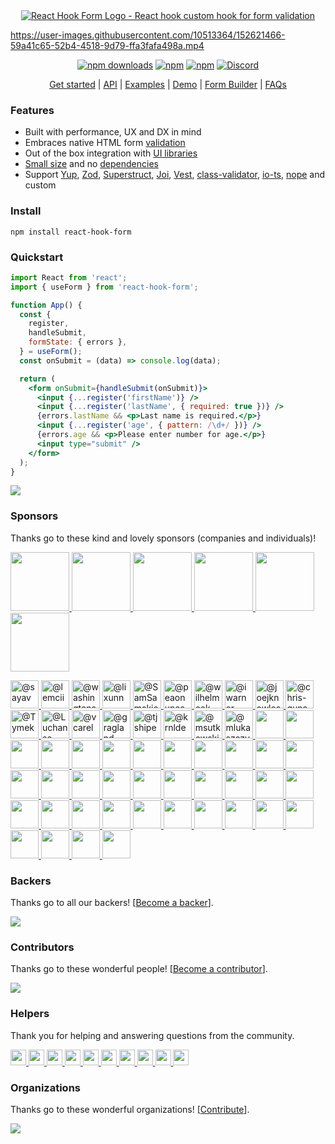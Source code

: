 <div align="center">
        <a href="https://react-hook-form.com" title="React Hook Form - Simple React forms validation">
            <img src="https://raw.githubusercontent.com/react-hook-form/react-hook-form/master/docs/logo.png" alt="React Hook Form Logo - React hook custom hook for form validation" />
        </a>
</div>


https://user-images.githubusercontent.com/10513364/152621466-59a41c65-52b4-4518-9d79-ffa3fafa498a.mp4

<div align="center">

[![npm downloads](https://img.shields.io/npm/dm/react-hook-form.svg?style=for-the-badge)](https://www.npmjs.com/package/react-hook-form)
[![npm](https://img.shields.io/npm/dt/react-hook-form.svg?style=for-the-badge)](https://www.npmjs.com/package/react-hook-form)
[![npm](https://img.shields.io/npm/l/react-hook-form?style=for-the-badge)](https://github.com/react-hook-form/react-hook-form/blob/master/LICENSE)
[![Discord](https://img.shields.io/discord/754891658327359538.svg?style=for-the-badge&label=&logo=discord&logoColor=ffffff&color=7389D8&labelColor=6A7EC2)](https://discord.gg/yYv7GZ8)

</div>

<p align="center">
  <a href="https://react-hook-form.com/get-started">Get started</a> | 
  <a href="https://react-hook-form.com/api">API</a> |
  <a href="https://github.com/bluebill1049/react-hook-form/tree/master/examples">Examples</a> |
  <a href="https://react-hook-form.com">Demo</a> |
  <a href="https://react-hook-form.com/form-builder">Form Builder</a> |
  <a href="https://react-hook-form.com/faqs">FAQs</a>
</p>

### Features

- Built with performance, UX and DX in mind
- Embraces native HTML form [validation](https://react-hook-form.com/get-started#Applyvalidation)
- Out of the box integration with [UI libraries](https://codesandbox.io/s/react-hook-form-v7-controller-5h1q5)
- [Small size](https://bundlephobia.com/result?p=react-hook-form@latest) and no [dependencies](./package.json)
- Support [Yup](https://github.com/jquense/yup), [Zod](https://github.com/vriad/zod), [Superstruct](https://github.com/ianstormtaylor/superstruct), [Joi](https://github.com/hapijs/joi), [Vest](https://github.com/ealush/vest), [class-validator](https://github.com/typestack/class-validator), [io-ts](https://github.com/gcanti/io-ts), [nope](https://github.com/bvego/nope-validator) and custom

### Install

    npm install react-hook-form

### Quickstart

```jsx
import React from 'react';
import { useForm } from 'react-hook-form';

function App() {
  const {
    register,
    handleSubmit,
    formState: { errors },
  } = useForm();
  const onSubmit = (data) => console.log(data);

  return (
    <form onSubmit={handleSubmit(onSubmit)}>
      <input {...register('firstName')} />
      <input {...register('lastName', { required: true })} />
      {errors.lastName && <p>Last name is required.</p>}
      <input {...register('age', { pattern: /\d+/ })} />
      {errors.age && <p>Please enter number for age.</p>}
      <input type="submit" />
    </form>
  );
}
```

<a href="https://ui.dev/bytes/?r=bill">
  <img src="https://raw.githubusercontent.com/react-hook-form/react-hook-form/master/docs/ads-1.jpeg" />
</a>

### Sponsors

Thanks go to these kind and lovely sponsors (companies and individuals)!

<a href="https://wantedlyinc.com/" target="_blank">
  <img src="https://images.opencollective.com/wantedly/d94e44e/logo/256.png" width="94" height="94" />
</a>
<a href="https://underbelly.is/" target="_blank">
  <img src="https://images.opencollective.com/underbelly/989a4a6/logo/256.png" width="94" height="94" />
</a>
<a href="https://www.leniolabs.com/" target="_blank">
  <img src="https://images.opencollective.com/leniolabs_/63e9b6e/logo/256.png" width="94" height="94" />
</a>
<a href="https://graphcms.com/" target="_blank">
  <img src="https://avatars.githubusercontent.com/u/31031438?s=200&v=4" width="94" height="94" />
</a>
<a href="https://kanamekey.com/" target="_blank">
  <img src="https://images.opencollective.com/kaname/d15fd98/logo/256.png" width="94" height="94" />
</a>
<a href="https://www.feathery.io/" target="_blank">
  <img src="https://images.opencollective.com/feathery1/c29b0a1/logo/256.png" width="94" height="94" />
</a>

<p>
  <a href="https://github.com/sayav">
    <img
      src="https://avatars1.githubusercontent.com/u/42376060?s=60&amp;v=4"
      width="45"
      height="45"
      alt="@sayav"
    />
  </a>
  <a href="https://github.com/lemcii">
    <img
      src="https://avatars1.githubusercontent.com/u/35668113?s=60&amp;v=4"
      width="45"
      height="45"
      alt="@lemcii"
    />
  </a>
  <a href="https://github.com/washingtonsoares">
    <img
      src="https://avatars.githubusercontent.com/u/5726140?v=4"
      width="45"
      height="45"
      alt="@washingtonsoares"
    />
  </a>
  <a href="https://github.com/lixunn">
    <img
      src="https://avatars.githubusercontent.com/u/4017964?v=4"
      width="45"
      height="45"
      alt="@lixunn"
    />
  </a>
  <a href="https://github.com/SamSamskies">
    <img
      src="https://avatars2.githubusercontent.com/u/3655410?s=60&amp;v=4"
      width="45"
      height="45"
      alt="@SamSamskies"
    />
  </a>
  <a href="https://github.com/peaonunes">
    <img
      src="https://avatars2.githubusercontent.com/u/3356720?s=60&amp;v=4"
      width="45"
      height="45"
      alt="@peaonunes"
    />
  </a>
  <a href="https://github.com/wilhelmeek">
    <img
      src="https://avatars2.githubusercontent.com/u/609452?s=60&amp;v=4"
      width="45"
      height="45"
      alt="@wilhelmeek"
    />
  </a>
  <a href="https://github.com/iwarner">
    <img
      src="https://avatars2.githubusercontent.com/u/279251?s=60&amp;v=4"
      width="45"
      height="45"
      alt="@iwarner"
    />
  </a>
  <a href="https://github.com/joejknowles">
    <img
      src="https://avatars2.githubusercontent.com/u/10728145?s=60&amp;v=4"
      width="45"
      height="45"
      alt="@joejknowles"
    />
  </a>
  <a href="https://github.com/chris-gunawardena">
    <img
      src="https://avatars0.githubusercontent.com/u/5763108?s=60&amp;v=4"
      width="45"
      height="45"
      alt="@chris-gunawardena"
    />
  </a>
  <a href="https://github.com/Tymek">
    <img
      src="https://avatars1.githubusercontent.com/u/2625371?s=60&amp;v=4"
      width="45"
      height="45"
      alt="@Tymek"
    />
  </a>
  <a href="https://github.com/Luchanso">
    <img
      src="https://avatars0.githubusercontent.com/u/2098777?s=60&amp;v=4"
      width="45"
      height="45"
      alt="@Luchanso"
    />
  </a>
  <a href="https://github.com/vcarel">
    <img
      src="https://avatars1.githubusercontent.com/u/1541093?s=60&amp;v=4"
      width="45"
      height="45"
      alt="@vcarel"
    />
  </a>
  <a href="https://github.com/gragland">
    <img
      src="https://avatars0.githubusercontent.com/u/1481077?s=60&amp;v=4"
      width="45"
      height="45"
      alt="@gragland"
    />
  </a>
  <a href="https://github.com/tjshipe">
    <img
      src="https://avatars2.githubusercontent.com/u/1254942?s=60&amp;v=4"
      width="45"
      height="45"
      alt="@tjshipe"
    />
  </a>
  <a href="https://github.com/krnlde">
    <img
      src="https://avatars1.githubusercontent.com/u/1087002?s=60&amp;v=4"
      width="45"
      height="45"
      alt="@krnlde"
    />
  </a>
  <a href="https://github.com/msutkowski">
    <img
      src="https://avatars2.githubusercontent.com/u/784953?s=60&amp;v=4"
      width="45"
      height="45"
      alt="@msutkowski"
    />
  </a>
  <a href="https://github.com/mlukaszczyk">
    <img
      src="https://avatars3.githubusercontent.com/u/599247?s=60&amp;v=4"
      width="45"
      height="45"
      alt="@mlukaszczyk"
    />
  </a>
  <a href="https://github.com/susshma">
    <img
      src="https://avatars0.githubusercontent.com/u/2566818?s=460&u=754ee26b96e321ff28dbc4a2744132015f534fe0&v=4"
      width="45"
      height="45"
    />
  </a>
  <a href="https://github.com/MatiasCiccone">
    <img
      src="https://avatars3.githubusercontent.com/u/32602795?s=460&u=6a0c4dbe23c4f9a5628dc8867842b75989ecc4aa&v=4"
      width="45"
      height="45"
    />
  </a>
  <a href="https://github.com/ghostwriternr">
    <img
      src="https://avatars0.githubusercontent.com/u/10023615?s=460&u=3ec1e4ba991699762fd22a9d9ef47a0599f937dc&v=4"
      width="45"
      height="45"
    />
  </a>
  <a href="https://github.com/neighborhood999">
    <img
      src="https://avatars3.githubusercontent.com/u/10325111?s=450&u=f60c932f81d95a60f77f5c7f2eab4590e07c29af&v=4"
      width="45"
      height="45"
    />
  </a>
  <a href="https://github.com/yjp20">
    <img
      src="https://avatars3.githubusercontent.com/u/44457064?s=460&u=a55119c84e0167f6a3f830dbad3133b28f0c0a8f&v=4"
      width="45"
      height="45"
    />
  </a>
  <a href="https://github.com/samantha-wong">
    <img
      src="https://avatars.githubusercontent.com/u/19571028?s=460&u=7421a02f600646b5836d5973359a257950cae8c4&v=4"
      width="45"
      height="45"
    />
  </a>
  <a href="https://github.com/msc-insure">
    <img
      src="https://avatars.githubusercontent.com/u/44406870?s=200&v=4"
      width="45"
      height="45"
    />
  </a>
  <a href="https://github.com/ccheney">
    <img
      src="https://avatars.githubusercontent.com/u/302437?v=4"
      width="45"
      height="45"
    />
  </a>
  <a href="https://github.com/artischockee">
    <img
      src="https://avatars.githubusercontent.com/u/22125223?v=4"
      width="45"
      height="45"
    />
  </a>
  <a href="https://github.com/tsongas">
    <img
      src="https://avatars.githubusercontent.com/u/2079598?v=4"
      width="45"
      height="45"
    />
  </a>
  <a href="https://github.com/knoefel">
    <img
      src="https://avatars.githubusercontent.com/u/2396344?v=4"
      width="45"
      height="45"
    />
  </a>
  <a href="https://github.com/JGibel">
    <img
      src="https://avatars.githubusercontent.com/u/1953965?v=4"
      width="45"
      height="45"
    />
  </a>
  <a href="https://github.com/gpalrepo">
    <img
      src="https://avatars.githubusercontent.com/u/41862257?v=4"
      width="45"
      height="45"
    />
  </a>
  <a href="https://github.com/pjsachdev">
    <img
      src="https://avatars.githubusercontent.com/u/43356139?v=4"
      width="45"
      height="45"
    />
  </a>
  <a href="https://github.com/svict4">
    <img
      src="https://avatars.githubusercontent.com/u/1137112?v=4"
      width="45"
      height="45"
    />
  </a>
  <a href="https://github.com/raisiqueira">
    <img
      src="https://avatars.githubusercontent.com/u/2914170?v=4"
      width="45"
      height="45"
    />
  </a>
  <a href="https://github.com/pashtet422">
    <img
      src="https://avatars.githubusercontent.com/u/45594821?v=4"
      width="45"
      height="45"
    />
  </a>
  <a href="https://github.com/ozywuli">
    <img
      src="https://avatars.githubusercontent.com/u/5769153?v=4"
      width="45"
      height="45"
    />
  </a>
  <a href="https://github.com/monkey0722">
    <img
      src="https://avatars.githubusercontent.com/u/12868063?v=4"
      width="45"
      height="45"
    />
  </a>
  <a href="https://github.com/KATT">
    <img
      src="https://avatars.githubusercontent.com/u/459267?v=4"
      width="45"
      height="45"
    />
  </a>
  <a href="https://github.com/jeroenvisser101">
    <img
      src="https://avatars.githubusercontent.com/u/1941348?v=4"
      width="45"
      height="45"
    />
  </a>
  <a href="https://github.com/sainu">
    <img
      src="https://avatars.githubusercontent.com/u/12888685?v=4"
      width="45"
      height="45"
    />
  </a>
  <a href="https://github.com/bkincart">
    <img
      src="https://avatars.githubusercontent.com/u/22803185?v=4"
      width="45"
      height="45"
    />
  </a>
  <a href="https://github.com/37108">
    <img
      src="https://avatars.githubusercontent.com/u/36793907?v=4"
      width="45"
      height="45"
    />
  </a>
  <a href="https://github.com/TadejPolajnar">
    <img
      src="https://avatars.githubusercontent.com/u/40028548?v=4"
      width="45"
      height="45"
    />
  </a>
  <a href="https://github.com/hahnlee">
    <img
      src="https://avatars.githubusercontent.com/u/16930958?v=4"
      width="45"
      height="45"
    />
  </a>
  <a href="https://github.com/ACPK">
    <img
      src="https://avatars.githubusercontent.com/u/2019893?v=4"
      width="45"
      height="45"
    />
  </a>
  <a href="https://github.com/alex-semenyuk">
    <img
      src="https://avatars.githubusercontent.com/u/5480441?v=4"
      width="45"
      height="45"
    />
  </a>
  <a href="https://github.com/Peter-AMD">
    <img
      src="https://avatars.githubusercontent.com/u/28400709?v=4"
      width="45"
      height="45"
    />
  </a>
  <a href="https://github.com/hjaber">
    <img
      src="https://avatars.githubusercontent.com/u/41503068?v=4"
      width="45"
      height="45"
    />
  </a>
  <a href="https://github.com/jprosevear">
    <img
      src="https://avatars.githubusercontent.com/u/699616?v=4"
      width="45"
      height="45"
    />
  </a>
  <a href="https://github.com/weisisheng">
    <img
      src="https://avatars.githubusercontent.com/u/47701145?v=4"
      width="45"
      height="45"
    />
  </a>
  <a href="https://github.com/IanVS">
    <img
      src="https://avatars.githubusercontent.com/u/4616705?v=4"
      width="45"
      height="45"
    />
  </a>
  <a href="https://github.com/anymaniax">
    <img
      src="https://avatars.githubusercontent.com/u/10516382?v=4"
      width="45"
      height="45"
    />
  </a>
  <a href="https://github.com/rcmlee99">
    <img
      src="https://avatars.githubusercontent.com/u/548371?v=4"
      width="45"
      height="45"
    />
  </a>
  <a href="https://github.com/sumant-k">
    <img
      src="https://avatars.githubusercontent.com/u/42692074?v=4"
      width="45"
      height="45"
    />
  </a>
</p>

### Backers

Thanks go to all our backers! [[Become a backer](https://opencollective.com/react-hook-form#backer)].

<a href="https://opencollective.com/react-hook-form#backers">
    <img src="https://opencollective.com/react-hook-form/backers.svg?width=950" />
</a>

### Contributors

Thanks go to these wonderful people! [[Become a contributor](CONTRIBUTING.md)].

<a href="https://github.com/react-hook-form/react-hook-form/graphs/contributors">
  <img src="https://opencollective.com/react-hook-form/contributors.svg?width=890&button=false" />
</a>

### Helpers

Thank you for helping and answering questions from the community.

<a href="https://github.com/leapful">
  <img src="https://avatars.githubusercontent.com/u/18494222?v=4" width="25" />
</a>
<a href="https://github.com/thanh-nguyen-95">
  <img src="https://avatars.githubusercontent.com/u/44762180?v=4" width="25" />
</a>
<a href="https://github.com/slugmandrew">
  <img src="https://avatars.githubusercontent.com/u/153625?v=4" width="25" />
</a>
<a href="https://github.com/lundn">
  <img src="https://avatars.githubusercontent.com/u/4386964?v=4" width="25" />
</a>
<a href="https://github.com/ritikbanger">
  <img src="https://avatars.githubusercontent.com/u/47841501?v=4" width="25" />
</a>
<a href="https://github.com/fahadsohail482">
  <img src="https://avatars.githubusercontent.com/u/46647496?v=4" width="25" />
</a>
<a href="https://github.com/getTobiasNielsen">
  <img src="https://avatars.githubusercontent.com/u/54803528?v=4" width="25" />
</a>
<a href="https://github.com/jfreedman0212">
  <img src="https://avatars.githubusercontent.com/u/31392256?v=4" width="25" />
</a>
<a href="https://github.com/marr">
  <img src="https://avatars.githubusercontent.com/u/44376?v=4" width="25" />
</a>
<a href="https://github.com/Moshyfawn">
  <img src="https://avatars.githubusercontent.com/u/16290753?v=4" width="25" />
</a>

### Organizations

Thanks go to these wonderful organizations! [[Contribute](https://opencollective.com/react-hook-form/contribute)].

<a href="https://github.com/react-hook-form/react-hook-form/graphs/contributors">
    <img src="https://opencollective.com/react-hook-form/organizations.svg?width=890" />
</a>
